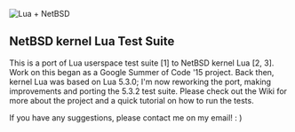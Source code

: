 ![Lua + NetBSD](https://i.imgsafe.org/70e79b7.png)

## NetBSD kernel Lua Test Suite

This is a port of Lua userspace test suite [1] to NetBSD kernel Lua 
[2, 3]. Work on this began as a Google Summer of Code '15 project. Back 
then, kernel Lua was based on Lua 5.3.0; I'm now reworking the port, 
making improvements and porting the 5.3.2 test suite. Please check out 
the Wiki for more about the project and a quick tutorial on how to run 
the tests.

If you have any suggestions, please contact me on my email! : )
